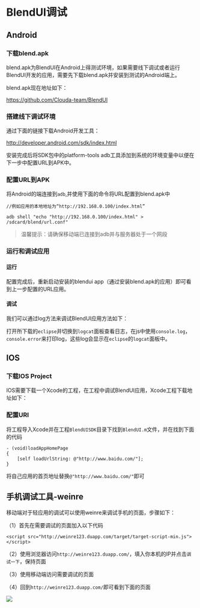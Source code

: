 # BlendUI调试

## Android

### 下载blend.apk

blend.apk为BlendUI在Android上得测试环境，如果需要线下调试或者运行BlendUI开发的应用，需要先下载blend.apk并安装到测试的Android端上。

blend.apk现在地址如下：

<https://github.com/Clouda-team/BlendUI>

### 搭建线下调试环境

通过下面的链接下载Android开发工具：

<http://developer.android.com/sdk/index.html>

安装完成后将SDK包中的platform-tools adb工具添加到系统的环境变量中以便在下一步中配置URL到APK中。

### 配置URL到APK

将Android的端连接到`adb`,并使用下面的命令将URL配置到blend.apk中

	//例如应用的本地地址为“http://192.168.0.100/index.html”
	
	adb shell "echo "http://192.168.0.100/index.html" > /sdcard/blend/url.conf"
	
> 温馨提示：请确保移动端已连接到adb并与服务器处于一个网段

### 运行和调试应用 

#### 运行

配置完成后，重新启动安装的blendui app（通过安装blend.apk的应用）即可看到上一步配置的URL应用。

#### 调试

我们可以通过log方法来调试BlendUI应用方法如下：

打开所下载的`eclipse`并切换到`logcat`面板查看日志，在js中使用`console.log`，`console.error`来打印log，这些log会显示在`eclipse`的`logcat`面板中。

## IOS

### 下载IOS Project

IOS需要下载一个Xcode的工程，在工程中调试BlendUI应用，Xcode工程下载地址如下：


### 配置URl

将工程导入Xcode并在工程`BlendUISDK`目录下找到`BlendUI.m`文件，并在找到下面的代码

	- (void)loadAppHomePage
	{
    	[self loadUrlString: @"http://www.baidu.com/"];
	}
	
将自己应用的首页地址替换`@"http://www.baidu.com/"`即可

## 手机调试工具-weinre

移动端对于轻应用的调试可以使用weinre来调试手机的页面，步骤如下：

（1）首先在需要调试的页面加入以下代码

	<script src="http://weinre123.duapp.com/target/target-script-min.js"></script>

（2）使用浏览器访问`http://weinre123.duapp.com/`，填入你本机的IP并点击`调试一下`，保持页面

（3）使用移动端访问需要调试的页面

（4）回到`http://weinre123.duapp.com/`即可看到下面的页面

![](/md/images/weinre.png)






